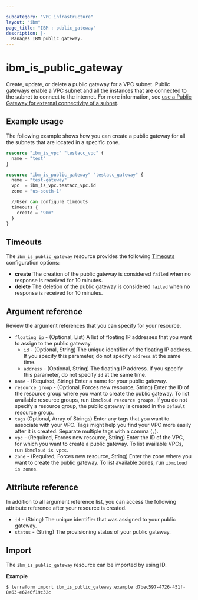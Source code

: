 ```yaml
---

subcategory: "VPC infrastructure"
layout: "ibm"
page_title: "IBM : public_gateway"
description: |-
  Manages IBM public gateway.
---
```


# ibm_is_public_gateway
Create, update, or delete a public gateway for a VPC subnet. Public gateways enable a VPC subnet and all the instances that are connected to the subnet to connect to the internet. For more information, see [use a Public Gateway for external connectivity of a subnet](hhttps://cloud.ibm.com/docs/vpc?topic=vpc-about-networking-for-vpc#public-gateway-for-external-connectivity).

## Example usage
The following example shows how you can create a public gateway for all the subnets that are located in a specific zone.

```terraform
resource "ibm_is_vpc" "testacc_vpc" {
  name = "test"
}

resource "ibm_is_public_gateway" "testacc_gateway" {
  name = "test-gateway"
  vpc  = ibm_is_vpc.testacc_vpc.id
  zone = "us-south-1"

  //User can configure timeouts
  timeouts {
    create = "90m"
  }
}

```

## Timeouts

The `ibm_is_public_gateway` resource provides the following [Timeouts](https://www.terraform.io/docs/configuration/resources.html#timeouts) configuration options:

- **create** The creation of the public gateway is considered `failed` when no response is received for 10 minutes. 
- **delete** The deletion of the public gateway is considered `failed` when no response is received for 10 minutes.

## Argument reference
Review the argument references that you can specify for your resource. 

- `floating_ip` - (Optional, List) A list of floating IP addresses that you want to assign to the public gateway.
	- `id` - (Optional, String) The unique identifier of the floating IP address. If you specify this parameter, do not specify `address` at the same time. 
	- `address` - (Optional, String) The floating IP address. If you specify this parameter, do not specify `id` at the same time.
- `name` -  (Required, String) Enter a name for your public gateway.
- `resource_group` - (Optional, Forces new resource, String) Enter the ID of the resource group where you want to create the public gateway. To list available resource groups, run `ibmcloud resource groups`. If you do not specify a resource group, the public gateway is created in the `default` resource group.
- `tags` (Optional, Array of Strings) Enter any tags that you want to associate with your VPC. Tags might help you find your VPC more easily after it is created. Separate multiple tags with a comma (`,`).
- `vpc` - (Required, Forces new resource, String) Enter the ID of the VPC, for which you want to create a public gateway. To list available VPCs, run `ibmcloud is vpcs`.
- `zone` - (Required, Forces new resource, String) Enter the zone where you want to create the public gateway. To list available zones, run `ibmcloud is zones`.

## Attribute reference
In addition to all argument reference list, you can access the following attribute reference after your resource is created.

- `id` - (String) The unique identifier that was assigned to your public gateway.
- `status` - (String) The provisioning status of your public gateway.

## Import

The `ibm_is_public_gateway` resource can be imported by using ID.

**Example**

```
$ terraform import ibm_is_public_gateway.example d7bec597-4726-451f-8a63-e62e6f19c32c
```
